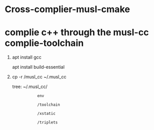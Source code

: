 # Cross-complier-musl-cmake
# complie c++ through the musl-cc complie-toolchain

1.   apt install gcc

     apt install build-essential
     
2.   cp -r /musl_cc ~/.musl_cc

     tree:  ~/.musl_cc/    
     
                    env         
                    
                    /toolchain     
                    
                    /xstatic       
                    
                    /triplets
                    
                    
                    
